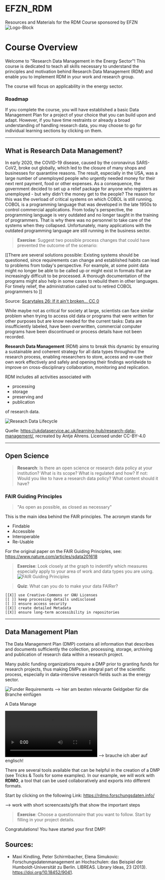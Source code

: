<!--
author:   C3L
email:    antje.ahrens@uol.de
Version:  1.0
language: en

mode:     Textbook

narrator: US English Female

logo:     ![efzn-logo](img/efzn-logo.png)

-->


# EFZN_RDM
Resources and Materials for the RDM Course sponsored by EFZN
![Logo-Block](img/efzn-logo.png)


# Course Overview

Welcome to "Research Data Management in the Energy Sector"! This course is dedicated to teach all skills necessary to understand the principles and motivation behind Research Data Management (RDM) and enable you to implement RDM in your work and research group.

The course will focus on applicability in the energy sector.

### Roadmap
<!---
Insert h5p-map here 
--> 

If you complete the course, you will have established a basic Data Management Plan for a project of your choice that you can build upon and adapt. However, if you have time restraints or already a broad understanding of handling research data, you may choose to go for individual learning sections by clicking on them.


---


## What is Research Data Management?

 


<!--Scenario 2: In 2009, T-Mobile was the largest mobile network provider in Germany with over 40 million customers. Nevertheless, on April 21st a service disruption occurred at around 4 p.m., which was to go down as the biggest in history. In one fell swoop, millions of customers were suddenly unable to connect to the network. Calls could not be connected, nor could SMS be sent. The reason for this was a simultaneous failure of all three home location registers. Together, these three servers form a distributed database and are a central component of every mobile network. Normally, the network could still function as long as only one of the three servers is still active. But how did all three servers suddenly crash?
The answer was made public in the press a few days later. A faulty software update was installed on all three servers at the same time. Because of this, the servers could not support each other because they were struggling with the same problem. It was only at around 8 p.m. of the same day that the software update was cleaned up and a large part of the network was restored to operation.

[[There are several solutions possible: the most important precaution when running new software is to test it in a safe environment whose potential failure will not affect the functionaluty of the system at large. Also, a step-by-step procedure updating only one server at a time could have limited damage. ]]

Scenario 3: you read a fascinating paper in a neighbouring reseach field. You are immediately intrigued - you could build upon these results with your research! But unfortunately, the data and metadata were not uploaded in a repository. So you try to contact the author of the paper. Unfortunately, she doesn't work at the respective institute anymore and does not have access to the in-house file system anymore. She refers you to her graduate student who did the actual study - but he married and has changed his surname. Finally, you get a hold of him and he sends you the data file - unfortunately, it is full of cryptic acronyms and the software he used to process the data has been discontinued... 

Scenario 4: use the [TIB-Video](https://av.tib.eu/media/31036)
-->

In early 2020, the COVID-19 disease, caused by the coronavirus SARS-CoV2, broke out globally, which led to the closure of many shops and businesses for quarantine reasons. The result, especially in the USA, was a large number of unemployed people who urgently needed money for their next rent payment, food or other expenses. As a consequence, the government decided to set up a relief package for anyone who registers as unemployed - but why didn't the money get to the people?
The reason for this was the overload of critical systems on which COBOL is still running. COBOL is a programming language that was developed in the late 1950s to control commercial applications. From today's perspective, the programming language is very outdated and no longer taught in the training of programmers. That is why there was no personnel to take care of the systems when they collapsed. Unfortunately, many applications with the outdated programming language are still running in the business sector. 

>**Exercise**: Suggest two possible process changes that could have prevented the outcome of the scenario:

[[There are several solutions possible: Existing systems should be questioned, since requirements can change and established habits can lead to problems from today's perspective. For example, at some point data might no longer be able to be called up or might exist in formats that are increasingly difficult to be processed. A thorough documentation of the programs might also help in some cases to rebuild them in other languages. For timely relief, the administration called out to retired COBOL programmers to ]]
<!--- Infobox: 3-2-1- rule at some point, maybe in Tools&Tricks-->

Source: [Scarytales 26: If it ain't broken... CC 0](https://forschungsdaten-thueringen.de/fdm-scarytales/articles/ueberblick.html)

While maybe not as critical for society at large, scientists can face similar problem when trying to access old data or programs that were written for other purposes but are know needed for the current tasks: Data are insufficiently labeled, have been overwritten, commercial computer programs have been discontinued or process details have not been recorded.

**Research Data Management** (RDM) aims to break this dynamic by ensuring a sustainable and coherent strategy for all data types throughout the research process, enabling researchers to store, access and re-use their own work effectively and safely and opening their findings worldwide to improve on cross-disciplinary collaboration, monitoring and replication.

RDM includes all activities associated with

* processing
* storage
* preserving and
* publication

of research data.


![Reseach Data Lifecycle](img/DataLifecycle.png)


Quelle: https://ukdataservice.ac.uk/learning-hub/research-data-management/, recreated by Antje Ahrens. Licensed under CC-BY-4.0


---



## Open Science

>**Research**: Is there an open science or research data policy at your institution?
What is its scope? What is regulated and how?
If not: 
Would you like to have a research data policy?
What content should it have?

### FAIR Guiding Principles

> "As open as possible, as closed as necessary" 

This is the main idea behind the FAIR principles. The acronym stands for

* Findable
* Accessible
* Interoperable
* Re-Usable

For the original paper on the FAIR Guiding Principles, see: https://www.nature.com/articles/sdata201618
<!-- insert doi and title here instead -->

>**Exercise**: Look closely at the graph to indentify which measures especially apply to your area of work and data types you are using.
![FAIR Guiding Principles](img/FAIR.png)


> **Quiz**: What can you do to make your data FAIRer?    

    [[X]] use Creative-Commons or GNU Licenses
    [[ ]] keep processing details undisclosed
    [[ ]] ensure access security 
    [[X]] create detailed Metadata    
    [[X]] ensure long-term accessibility in repositories


---


## Data Management Plan
The Data Management Plan (DMP) contains all information that describes and documents sufficiently the collection, processing, storage, archiving and publication of research data within a research project.  

Many public funding organizations require a DMP prior to granting funds for research projects, thus making DMPs an integral part of the scientific process, especially in data-intensive research fields such as the energy sector.

![Funder Requirements](img/Funder_Requirements.png)
--> hier am besten relevante Geldgeber für die Branche einfügen

A Data Manage 

![DMP Tutorial](img/RS91_Was%20sind%20Datenmanagementplaene.mp4)
--> brauche ich aber auf englisch!

There are several tools available that can be helpful in the creation of a DMP (see Tricks & Tools for some examples). In our example, we will work with **RDMO**, a tool that can be used collaboratively and exports into different formats. 

Start by clicking on the following Link:
https://rdmo.forschungsdaten.info/

--> work with short screencasts/gifs that show the important steps

>**Exercise**: Choose a questionnaire that you want to follow. Start by filling in your project details.

Congratulations! You have started your first DMP!


## Sources: 
* Maxi Kindling, Peter Schirmbacher, Elena Simukovic: Forschungsdatenmanagement an Hochschulen: das Beispiel der Humboldt-Universität zu Berlin. LIBREAS. Library Ideas, 23 (2013).
https://doi.org/10.18452/9041.